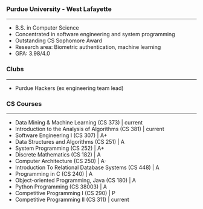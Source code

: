 ### Purdue University - West Lafayette

---
- B.S. in Computer Science
- Concentrated in software engineering and system programming
- Outstanding CS Sophomore Award
- Research area: Biometric authentication, machine learning
- GPA: 3.98/4.0
### Clubs

---
-  Purdue Hackers (ex engineering team lead) 

### CS Courses

---
- Data Mining & Machine Learning (CS 373) | current
- Introduction to the Analysis of Algorithms (CS 381) | current
- Software Engineering I (CS 307) | A+
- Data Structures and Algorithms (CS 251) | A
- System Programming (CS 252) | A+
- Discrete Mathematics (CS 182) | A
- Computer Architecture (CS 250) | A-
- Introduction To Relational Database Systems (CS 448) | A
- Programming in C (CS 240) | A
- Object-oriented Programming, Java (CS 180) | A
- Python Programming (CS 38003) | A
- Competitive Programming I (CS 290) | P
- Competitive Programming II (CS 311) | current
